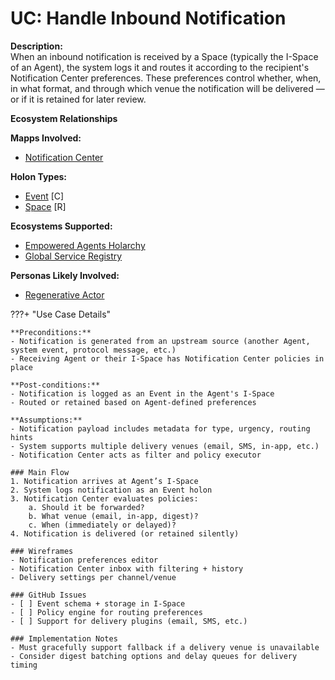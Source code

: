 # UC: Handle Inbound Notification

**Description:**  
When an inbound notification is received by a Space (typically the I-Space of an Agent), the system logs it and routes it according to the recipient's Notification Center preferences. These preferences control whether, when, in what format, and through which venue the notification will be delivered — or if it is retained for later review.

**Ecosystem Relationships**

**Mapps Involved:**
- [Notification Center](../mapps/notification-center.md)

**Holon Types:**
- [Event](../holon-types.md#event) [C]
- [Space](../holon-types.md#space) [R]

**Ecosystems Supported:**
- [Empowered Agents Holarchy](../ecosystem-activation.md#1-empowered-agents-holarchy)
- [Global Service Registry](../ecosystem-activation.md#3-global-service-registry)

**Personas Likely Involved:**
- [Regenerative Actor](../personas/regenerative-actor.md)

???+ "Use Case Details"

    **Preconditions:**  
    - Notification is generated from an upstream source (another Agent, system event, protocol message, etc.)  
    - Receiving Agent or their I-Space has Notification Center policies in place  

    **Post-conditions:**  
    - Notification is logged as an Event in the Agent's I-Space  
    - Routed or retained based on Agent-defined preferences  

    **Assumptions:**  
    - Notification payload includes metadata for type, urgency, routing hints  
    - System supports multiple delivery venues (email, SMS, in-app, etc.)  
    - Notification Center acts as filter and policy executor  

    ### Main Flow
    1. Notification arrives at Agent’s I-Space  
    2. System logs notification as an Event holon  
    3. Notification Center evaluates policies:  
        a. Should it be forwarded?  
        b. What venue (email, in-app, digest)?  
        c. When (immediately or delayed)?  
    4. Notification is delivered (or retained silently)  

    ### Wireframes
    - Notification preferences editor  
    - Notification Center inbox with filtering + history  
    - Delivery settings per channel/venue  

    ### GitHub Issues
    - [ ] Event schema + storage in I-Space  
    - [ ] Policy engine for routing preferences  
    - [ ] Support for delivery plugins (email, SMS, etc.)  

    ### Implementation Notes
    - Must gracefully support fallback if a delivery venue is unavailable  
    - Consider digest batching options and delay queues for delivery timing